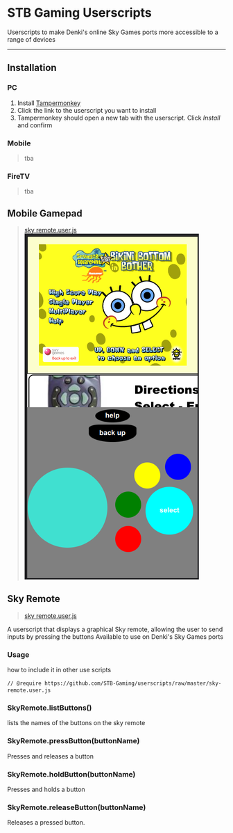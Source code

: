 # STB Gaming Userscripts
Userscripts to make Denki's online Sky Games ports more accessible to a range of devices

---

## Installation

### PC
1. Install [Tampermonkey](https://www.tampermonkey.net/)
2. Click the link to the userscript you want to install
3. Tampermonkey should open a new tab with the userscript. Click _Install_ and confirm
### Mobile
> tba
### FireTV
> tba

## Mobile Gamepad
> [sky remote.user.js](https://github.com/STB-Gaming/userscripts/raw/master/sky-remote-mobile.user.js)
![](screenshots/mobile-gamepad.png)

## Sky Remote
> [sky remote.user.js](https://github.com/STB-Gaming/userscripts/raw/master/sky-remote.user.js)

A userscript that displays a graphical Sky remote, allowing the user to send inputs by pressing the buttons
Available to use on Denki's Sky Games ports

### Usage
how to include it in other use scripts
```
// @require https://github.com/STB-Gaming/userscripts/raw/master/sky-remote.user.js
```

### SkyRemote.listButtons()
lists the names of the buttons on the sky remote

### SkyRemote.pressButton(buttonName)
Presses and releases a button

### SkyRemote.holdButton(buttonName)
Presses and holds a button

### SkyRemote.releaseButton(buttonName)
Releases a pressed button.
